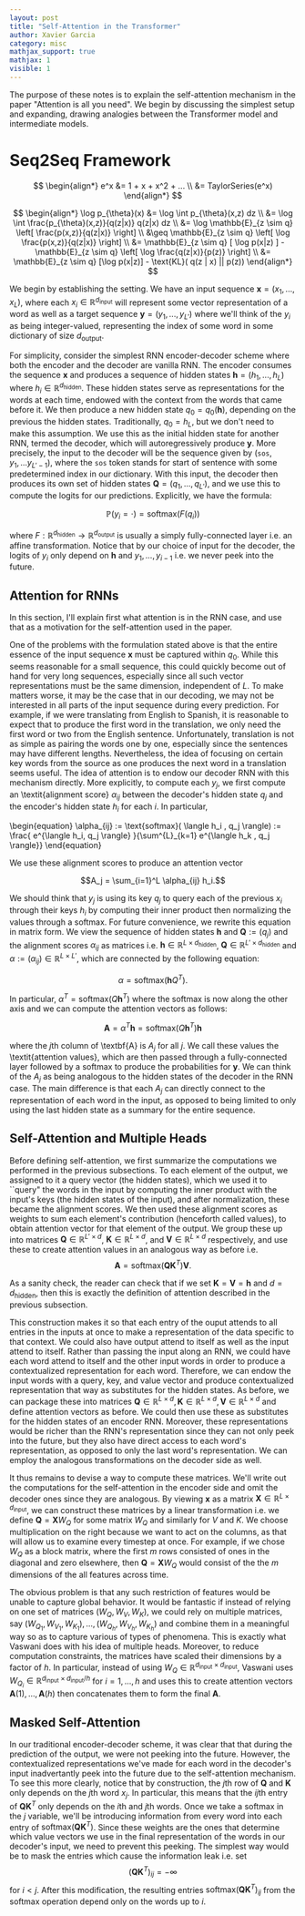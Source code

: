 ```yaml
---
layout: post
title: "Self-Attention in the Transformer"
author: Xavier Garcia
category: misc
mathjax_support: true
mathjax: 1
visible: 1
---
```


The purpose of these notes is to explain the self-attention mechanism in the paper "Attention is all you need". We begin by discussing the simplest setup and expanding, drawing analogies between the Transformer model and intermediate models.

# Seq2Seq Framework

$$
\begin{align*}
e^x &= 1 + x + x^2 + ... \\
&= TaylorSeries(e^x)
\end{align*}
$$

$$
\begin{align*}
\log p_{\theta}(x) &= \log \int p_{\theta}(x,z) dz \\
&= \log \int \frac{p_{\theta}(x,z)}{q(z|x)} q(z|x) dz \\
&= \log \mathbb{E}_{z \sim q} \left[ \frac{p(x,z)}{q(z|x)} \right] \\
&\geq \mathbb{E}_{z \sim q} \left[ \log \frac{p(x,z)}{q(z|x)} \right] \\
&= \mathbb{E}_{z \sim q} [ \log p(x|z) ] - \mathbb{E}_{z \sim q} \left[ \log \frac{q(z|x)}{p(z)}  \right] \\
&= \mathbb{E}_{z \sim q} [\log p(x|z)] - \text{KL}( q(z | x) || p(z))
\end{align*}
$$

We begin by establishing the setting. We have an input sequence $\textbf{x} = (x_1,... ,x_L)$, where each $x_i \in \mathbb{R}^{d_{\text{input}}}$ will represent some vector representation of a word as well as a target sequence $\textbf{y} = (y_1,..., y_{L'})$ where we'll think of the $y_i$ as being integer-valued, representing the index of some word in some dictionary of size $d_{\text{output}}$.

For simplicity, consider the simplest RNN encoder-decoder scheme where both the encoder and the decoder are vanilla RNN. The encoder consumes the sequence $\textbf{x}$ and produces a sequence of hidden states $\textbf{h} = (h_1, ... ,h_L)$ where $h_i \in \mathbb{R}^{d_{\text{hidden}}}$. These hidden states serve as representations for the words at each time, endowed with the context from the words that came before it. We then produce a new hidden state $q_0 = q_0(\textbf{h})$, depending on the previous the hidden states. Traditionally, $q_0 = h_L$, but we don't need to make this assumption. We use this as the initial hidden state for another RNN, termed the decoder, which will autoregressively produce $\textbf{y}$. More precisely, the input to the decoder will be the sequence given by $(\texttt{sos} , y_1,... y_{L'-1})$, where the $\texttt{sos}$ token stands for start of sentence with some predetermined index in our dictionary. With this input, the decoder then produces its own set of hidden states $\textbf{Q} = (q_1, ..., q_{L'})$, and we use this to compute the logits for our predictions. Explicitly, we have the formula: 

$$\mathbb{P}(y_i = \cdot) = \text{softmax}(F(q_i))$$ 

where $F : \mathbb{R}^{d_{\text{hidden}}} \rightarrow \mathbb{R}^{d_{\text{output}}}$ is usually a simply fully-connected layer i.e. an affine transformation. Notice that by our choice of input for the decoder, the logits of $y_i$ only depend on $\textbf{h}$ and $y_1, ... , y_{i-1}$ i.e. we never peek into the future. 


## Attention for RNNs
In this section, I'll explain first what attention is in the RNN case, and use that as a motivation for the self-attention used in the paper. 

One of the problems with the formulation stated above is that the entire essence of the input sequence $\textbf{x}$ must be captured within $q_0$. While this seems reasonable for a small sequence, this could quickly become out of hand for very long sequences, especially since all such vector representations must be the same dimension, independent of $L$. To make matters worse, it may be the case that in our decoding, we may not be interested in all parts of the input sequence during every prediction. For example, if we were translating from English to Spanish, it is reasonable to expect that to produce the first word in the translation, we only need the first word or two from the English sentence.  Unfortunately, translation is not as simple as pairing the words one by one, especially since the sentences may have different lengths. Nevertheless, the idea of focusing on certain key words from the source as one produces the next word in a translation seems useful. The idea of attention is to endow our decoder RNN with this mechanism directly. More explicitly, to compute each $y_j$, we first compute an \textit{alignment score} $\alpha_{ij}$ between the decoder's hidden state $q_j$ and the encoder's hidden state $h_i$ for each $i$.  In particular, 
 
\begin{equation}
\alpha_{ij} := \text{softmax}( \langle h_i , q_j \rangle) := \frac{  e^{\langle h_i, q_j \rangle} }{\sum^{L}_{k=1} e^{\langle h_k , q_j \rangle}}
\end{equation}

We use these alignment scores to produce an attention vector 

$$A_j = \sum_{i=1}^L \alpha_{ij} h_i.$$

We should think that $y_j$ is using its key $q_j$ to query each of the previous $x_i$ through their keys $h_i$ by computing their inner product then normalizing the values through a softmax. For future convenience, we rewrite this equation in matrix form. We view the sequence of hidden states $\textbf{h}$ and $\textbf{Q} := (q_{j})$ and the alignment scores $\alpha_{ij}$ as matrices i.e. $\textbf{h} \in \mathbb{R}^{L \times d_{\text{hidden}}}$, $\textbf{Q} \in \mathbb{R}^{L' \times d_{\text{hidden}}}$ and $\alpha := (\alpha_{ij}) \in \mathbb{R}^{L \times L'}$, which are connected by the following equation:



$$\alpha = \text{softmax}\left(\textbf{h} Q^T \right).$$

In particular, $\alpha^T = \text{softmax} \left( Q\textbf{h}^T \right)$ where the softmax is now along the other axis and we can compute the attention vectors as follows:

$$\textbf{A} = \alpha^T \textbf{h} = \text{softmax} \left( Q \textbf{h}^T \right) \textbf{h}$$

where the $j$th column of \textbf{A} is $A_j$ for all $j$. We call these values the \textit{attention values}, which are then passed through a fully-connected layer followed by a softmax to produce the probabilities for $\textbf{y}$. We can think of the $A_j$ as being analogous to the hidden states of the decoder in the RNN case. The main difference is that each $A_j$ can directly connect to the representation of each word in the input, as opposed to being limited to only using the last hidden state as a summary for the entire sequence.

## Self-Attention and Multiple Heads


Before defining self-attention, we first summarize the computations we performed in the previous subsections. To each element of the output, we assigned to it a query vector (the hidden states), which we used it to ``query" the words in the input by computing the inner product with the input's keys (the hidden states of the input), and after normalization, these became the alignment scores. We then used these alignment scores as weights to sum each element's contribution (henceforth called values), to obtain attention vector for that element of the output. We group these up into matrices $\textbf{Q} \in \mathbb{R}^{L' \times  d}$, $\textbf{K} \in \mathbb{R}^{L \times d}$, and $\textbf{V} \in \mathbb{R}^{L \times d}$ respectively, and use these to create attention values in an analogous way as before i.e. 
$$
\textbf{A} = \text{softmax}(\textbf{Q} \textbf{K}^T)\textbf{V}.
$$

As a sanity check, the reader can check that if we set $\textbf{K} = \textbf{V} = \textbf{h}$ and $d = d_{\text{hidden}}$, then this is exactly the definition of attention described in the previous subsection.

This construction makes it so that each entry of the ouput attends to all entries in the inputs at once to make a representation of the data specific to that context. We could also have output attend to itself as well as the input attend to itself. Rather than passing the input along an RNN, we could have each word attend to itself and the other input words in order to produce a contextualized representation for each word. Therefore, we can endow the input words with a query, key, and value vector and produce contextualized representation that way as substitutes for the hidden states. As before, we can package these into matrices $\textbf{Q} \in \mathbb{R}^{L \times d}, \textbf{K} \in \mathbb{R}^{L \times d} , \textbf{V} \in \mathbb{R}^{L \times d}$ and define attention vectors as before. We could then use these as substitutes for the hidden states of an encoder RNN. Moreover, these representations would be richer than the RNN's representation since they can not only peek into the future, but they also have direct access to each word's representation, as opposed to only the last word's representation. We can employ the analogous transformations on the decoder side as well.

It thus remains to devise a way to compute these matrices. We'll write out the computations for the self-attention in the encoder side and omit the decoder ones since they are analogous. By viewing $\textbf{x}$ as a matrix $\textbf{X} \in \mathbb{R}^{L \times d_{\text{input}}}$, we can construct these matrices by a linear transformation i.e. we define $\textbf{Q} = \textbf{X} W_Q$ for some matrix $W_Q$ and similarly for $V$ and $K$. We choose multiplication on the right because we want to act on the columns, as that will allow us to examine every timestep at once. For example, if we chose $W_Q$ as a block matrix, where the first $m$ rows consisted of ones in the diagonal and zero elsewhere, then $\textbf{Q} = \textbf{X} W_{Q}$ would consist of the the $m$ dimensions of the all features across time. 

The obvious problem is that any such restriction of features would be unable to capture global behavior. It would be fantastic if instead of relying on one set of matrices $(W_Q, W_V, W_K)$, we could rely on multiple matrices, say $(W_{Q_1},W_{V_1}, W_{K_1}), ..., (W_{Q_h}, W_{V_h}, W_{K_h})$ and combine them in a meaningful way so as to capture various of types of phenomena. This is exactly what Vaswani does with his idea of multiple heads. Moreover, to reduce computation constraints, the matrices have scaled their dimensions by a factor of $h$. In particular, instead of using $W_Q \in \mathbb{R}^{d_{\text{input}}\times d_{\text{input}}}$, Vaswani uses $W_{Q_i} \in \mathbb{R}^{d_{\text{input}} \times d_{\text{input}}/h}$ for $i=1,..., h$ and uses this to create attention vectors $\textbf{A}(1),...,\textbf{A}(h)$ then concatenates them to form the final $\textbf{A}$.

## Masked Self-Attention

In our traditional encoder-decoder scheme, it was clear that that during the prediction of the output, we were not peeking into the future. However, the contextualized representations we've made for each word in the decoder's input inadvertantly peek into the future due to the self-attention mechanism. To see this more clearly, notice that by construction, the $j$th row of $\textbf{Q}$ and $\textbf{K}$ only depends on the $j$th word $x_j$. In particular, this means that the $ij$th entry of $\textbf{Q}\textbf{K}^T$ only depends on the $i$th and $j$th words. Once we take a softmax in the $j$ variable, we'll be introducing information from every word into each entry of $\text{softmax}(\textbf{Q}\textbf{K}^T)$. Since these weights are the ones that determine which value vectors we use in the final representation of the words in our decoder's input, we need to prevent this peeking. The simplest way would be to mask the entries which cause the information leak i.e. set $$(\textbf{QK}^T)_{ij} = -\infty$$ for $i < j$. After this modification, the resulting entries $\text{softmax}(\textbf{QK}^T)_{ij}$ from the softmax operation depend only on the words up to $i$.

[jekyll-gh]: https://github.com/mojombo/jekyll
[jekyll]:    http://jekyllrb.com
